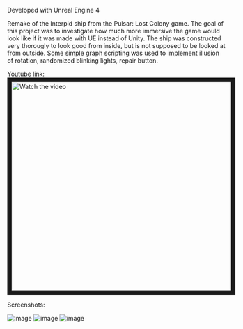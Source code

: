 

Developed with Unreal Engine 4

Remake of the Interpid ship from the Pulsar: Lost Colony game. 
The goal of this project was to investigate how much more immersive the game would look like if it was made with UE instead of Unity.
The ship was constructed very thorougly to look good from inside, but is not supposed to be looked at from outside.
Some simple graph scripting was used to implement illusion of rotation, randomized blinking lights, repair button.

<a href="http://www.youtube.com/watch?feature=player_embedded&v=uODXyy3XC_0" target="_blank">
Youtube link:
</a>
<br>
<a href="http://www.youtube.com/watch?feature=player_embedded&v=uODXyy3XC_0" target="_blank">
 <img src="http://img.youtube.com/vi/uODXyy3XC_0/mqdefault.jpg" alt="Watch the video" width="640" height="480" border="10" />
</a>


Screenshots:

![image](https://github.com/m4ccim/ue4/assets/34244452/a409d0c8-d338-45eb-8391-2826342fd91d)
![image](https://github.com/m4ccim/ue4/assets/34244452/991844b7-4be1-4019-9bc0-042dc5208a2a)
![image](https://github.com/m4ccim/ue4/assets/34244452/3900fe2d-9169-4963-9785-2cb9dc8da720)




